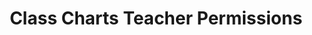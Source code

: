 ---
id:  cchteachperms
title: Class Charts Teacher Permissions
sidebar_label: Teacher Permissions
---